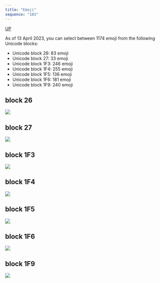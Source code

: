 ```yaml
---
title: "Emoji"
sequence: "103"
---
```


[UP](/plantuml/plantuml-index.html)

As of 13 April 2023, you can select between 1174 emoji from the following Unicode blocks:

- Unicode block 26: 83 emoji
- Unicode block 27: 33 emoji
- Unicode block 1F3: 246 emoji
- Unicode block 1F4: 255 emoji
- Unicode block 1F5: 136 emoji
- Unicode block 1F6: 181 emoji
- Unicode block 1F9: 240 emoji

## block 26

![](/assets/images/plantuml/emoji/plantuml-emoji-26.png)

## block 27

![](/assets/images/plantuml/emoji/plantuml-emoji-27.png)

## block 1F3

![](/assets/images/plantuml/emoji/plantuml-emoji-1f3.png)

## block 1F4

![](/assets/images/plantuml/emoji/plantuml-emoji-1f4.png)

## block 1F5

![](/assets/images/plantuml/emoji/plantuml-emoji-1f5.png)

## block 1F6

![](/assets/images/plantuml/emoji/plantuml-emoji-1f6.png)

## block 1F9

![](/assets/images/plantuml/emoji/plantuml-emoji-1f9.png)
